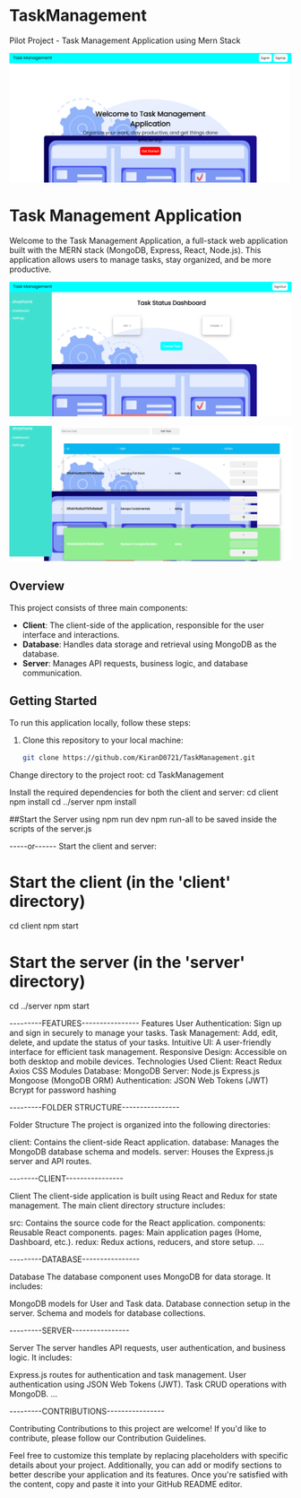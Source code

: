 # TaskManagement
Pilot Project - Task Management Application using Mern Stack

![Homepage](Imgs/Homepage.png)

# Task Management Application

Welcome to the Task Management Application, a full-stack web application built with the MERN stack (MongoDB, Express, React, Node.js). This application allows users to manage tasks, stay organized, and be more productive.






![Dashboard](Imgs/dashboard.png)







![TaskManager](Imgs/TaskManager.png)

## Overview

This project consists of three main components:

- **Client**: The client-side of the application, responsible for the user interface and interactions.
- **Database**: Handles data storage and retrieval using MongoDB as the database.
- **Server**: Manages API requests, business logic, and database communication.

## Getting Started

To run this application locally, follow these steps:

1. Clone this repository to your local machine:

   ```bash
   git clone https://github.com/KiranD0721/TaskManagement.git


Change directory to the project root:
cd TaskManagement

Install the required dependencies for both the client and server:
cd client
npm install
cd ../server
npm install


##Start the Server using 
npm run dev 
npm run-all to be saved inside the scripts of the server.js

-----or------
Start the client and server:
# Start the client (in the 'client' directory)
cd client
npm start

# Start the server (in the 'server' directory)
cd ../server
npm start

---------FEATURES----------------
Features
User Authentication: Sign up and sign in securely to manage your tasks.
Task Management: Add, edit, delete, and update the status of your tasks.
Intuitive UI: A user-friendly interface for efficient task management.
Responsive Design: Accessible on both desktop and mobile devices.
Technologies Used
Client:
React
Redux
Axios
CSS Modules
Database:
MongoDB
Server:
Node.js
Express.js
Mongoose (MongoDB ORM)
Authentication:
JSON Web Tokens (JWT)
Bcrypt for password hashing


---------FOLDER STRUCTURE----------------

Folder Structure
The project is organized into the following directories:

client: Contains the client-side React application.
database: Manages the MongoDB database schema and models.
server: Houses the Express.js server and API routes.


--------CLIENT----------------


Client
The client-side application is built using React and Redux for state management. The main client directory structure includes:

src: Contains the source code for the React application.
components: Reusable React components.
pages: Main application pages (Home, Dashboard, etc.).
redux: Redux actions, reducers, and store setup.
...

---------DATABASE----------------

Database
The database component uses MongoDB for data storage. It includes:

MongoDB models for User and Task data.
Database connection setup in the server.
Schema and models for database collections.


---------SERVER----------------


Server
The server handles API requests, user authentication, and business logic. It includes:

Express.js routes for authentication and task management.
User authentication using JSON Web Tokens (JWT).
Task CRUD operations with MongoDB.
...

---------CONTRIBUTIONS----------------

Contributing
Contributions to this project are welcome! If you'd like to contribute, please follow our Contribution Guidelines.



Feel free to customize this template by replacing placeholders with specific details about your project. Additionally, you can add or modify sections to better describe your application and its features. Once you're satisfied with the content, copy and paste it into your GitHub README editor.















   
